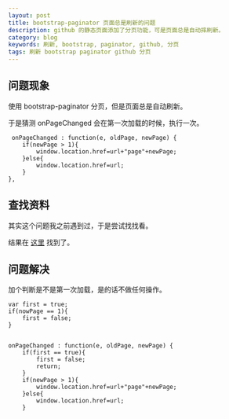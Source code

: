 ```yaml
---
layout: post
title: bootstrap-paginator 页面总是刷新的问题
description: github 的静态页面添加了分页功能，可是页面总是自动摔刷新。
category: blog
keywords: 刷新, bootstrap, paginator, github, 分页
tags: 刷新 bootstrap paginator github 分页
---
```


## 问题现象

使用 bootstrap-paginator 分页，但是页面总是自动刷新。

于是猜测 onPageChanged  会在第一次加载的时候，执行一次。

```
 onPageChanged : function(e, oldPage, newPage) {
    if(newPage > 1){
        window.location.href=url+"page"+newPage;
    }else{
        window.location.href=url;
    }
},
```


## 查找资料

其实这个问题我之前遇到过，于是尝试找找看。

结果在 [这里][1] 找到了。


## 问题解决

加个判断是不是第一次加载，是的话不做任何操作。

```
var first = true;
if(nowPage == 1){
    first = false;
}
            
        
onPageChanged : function(e, oldPage, newPage) {
    if(first == true){
        first = false;
        return;
    }
    if(newPage > 1){
        window.location.href=url+"page"+newPage;
    }else{
        window.location.href=url;
    }
```                 


[1]: http://tiankonguse.com/record/record.php?id=703
